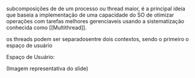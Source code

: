subcomposições de de um processo ou thread maior, é a principal ideia que baseia a implementação de uma capacidade do SO de otimizar operações com tarefas melhores gerenciaveis usando a sistematização conhecida como [[Multithread]]. 

os threads podem ser separadosentre dois contextos, sendo o primeiro o espaço de usuário

Espaço de Usuário:

(Imagem representativa do slide)

